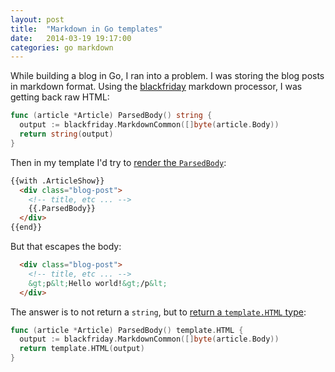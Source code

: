 ```yaml
---
layout: post
title:  "Markdown in Go templates"
date:   2014-03-19 19:17:00
categories: go markdown
---
```


While building a blog in Go, I ran into a problem. I was storing the blog posts
in markdown format. Using the
[blackfriday](https://github.com/russross/blackfriday) markdown processor, I
was getting back raw HTML:

``` go
func (article *Article) ParsedBody() string {
  output := blackfriday.MarkdownCommon([]byte(article.Body))
  return string(output)
}
```

Then in my template I'd try to [render the `ParsedBody`](https://github.com/dplummer/bloggo/blob/cc8fa8a1df51ff5a53d203bb7e3def8d03c6c25a/templates/articles/show.tmpl#L5):

``` html
{{with .ArticleShow}}
  <div class="blog-post">
    <!-- title, etc ... -->
    {{.ParsedBody}}
  </div>
{{end}}
```

But that escapes the body:

``` html
  <div class="blog-post">
    <!-- title, etc ... -->
    &gt;p&lt;Hello world!&gt;/p&lt;
  </div>
```

The answer is to not return a `string`, but to [return a `template.HTML` type](https://github.com/dplummer/bloggo/blob/cc8fa8a1df51ff5a53d203bb7e3def8d03c6c25a/articles.go#L20):

``` go
func (article *Article) ParsedBody() template.HTML {
  output := blackfriday.MarkdownCommon([]byte(article.Body))
  return template.HTML(output)
}
```
